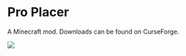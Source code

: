 # Pro Placer

A Minecraft mod. Downloads can be found on CurseForge.

![](https://i.imgur.com/QSBZztB.png)